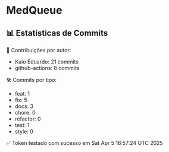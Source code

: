 # MedQueue
<!-- COMMIT_STATS_START -->
## 📊 Estatísticas de Commits

👤 Contribuições por autor:
- Kaio Eduardo: 21 commits
- github-actions: 8 commits

🛠️ Commits por tipo:
- feat: 1
- fix: 5
- docs: 3
- chore: 0
- refactor: 0
- test: 1
- style: 0
<!-- COMMIT_STATS_END -->
✅ Token testado com sucesso em Sat Apr  5 16:57:24 UTC 2025
